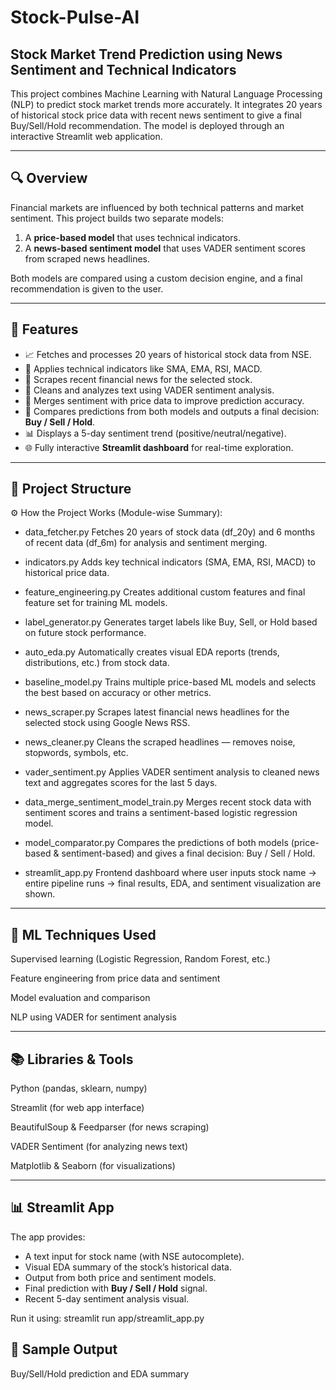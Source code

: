 # Stock-Pulse-AI

## Stock Market Trend Prediction using News Sentiment and Technical Indicators

This project combines Machine Learning with Natural Language Processing (NLP) to predict stock market trends more accurately. It integrates 20 years of historical stock price data with recent news sentiment to give a final Buy/Sell/Hold recommendation. The model is deployed through an interactive Streamlit web application.

---

## 🔍 Overview

Financial markets are influenced by both technical patterns and market sentiment. This project builds two separate models:
1. A **price-based model** that uses technical indicators.
2. A **news-based sentiment model** that uses VADER sentiment scores from scraped news headlines.

Both models are compared using a custom decision engine, and a final recommendation is given to the user.

---

## 🚀 Features

- 📈 Fetches and processes 20 years of historical stock data from NSE.
- 🧠 Applies technical indicators like SMA, EMA, RSI, MACD.
- 📰 Scrapes recent financial news for the selected stock.
- 🧾 Cleans and analyzes text using VADER sentiment analysis.
- 🔄 Merges sentiment with price data to improve prediction accuracy.
- 🧮 Compares predictions from both models and outputs a final decision: **Buy / Sell / Hold**.
- 📊 Displays a 5-day sentiment trend (positive/neutral/negative).
- 🌐 Fully interactive **Streamlit dashboard** for real-time exploration.

---

## 📁 Project Structure

⚙️ How the Project Works (Module-wise Summary):

* data_fetcher.py
Fetches 20 years of stock data (df_20y) and 6 months of recent data (df_6m) for analysis and sentiment merging.

* indicators.py
Adds key technical indicators (SMA, EMA, RSI, MACD) to historical price data.

* feature_engineering.py
Creates additional custom features and final feature set for training ML models.

* label_generator.py
Generates target labels like Buy, Sell, or Hold based on future stock performance.

* auto_eda.py
Automatically creates visual EDA reports (trends, distributions, etc.) from stock data.

* baseline_model.py
Trains multiple price-based ML models and selects the best based on accuracy or other metrics.

* news_scraper.py
Scrapes latest financial news headlines for the selected stock using Google News RSS.

* news_cleaner.py
Cleans the scraped headlines — removes noise, stopwords, symbols, etc.

* vader_sentiment.py
Applies VADER sentiment analysis to cleaned news text and aggregates scores for the last 5 days.

* data_merge_sentiment_model_train.py
Merges recent stock data with sentiment scores and trains a sentiment-based logistic regression model.

* model_comparator.py
Compares the predictions of both models (price-based & sentiment-based) and gives a final decision: Buy / Sell / Hold.

* streamlit_app.py
Frontend dashboard where user inputs stock name → entire pipeline runs → final results, EDA, and sentiment visualization are shown.

-------------------------------
## 🧠 ML Techniques Used
Supervised learning (Logistic Regression, Random Forest, etc.)

Feature engineering from price data and sentiment

Model evaluation and comparison

NLP using VADER for sentiment analysis

-------------------------------
## 📚 Libraries & Tools
Python (pandas, sklearn, numpy)

Streamlit (for web app interface)

BeautifulSoup & Feedparser (for news scraping)

VADER Sentiment (for analyzing news text)

Matplotlib & Seaborn (for visualizations)

-------------------------------

## 📊 Streamlit App

The app provides:
- A text input for stock name (with NSE autocomplete).
- Visual EDA summary of the stock’s historical data.
- Output from both price and sentiment models.
- Final prediction with **Buy / Sell / Hold** signal.
- Recent 5-day sentiment analysis visual.

Run it using:
streamlit run app/streamlit_app.py

## 📌 Sample Output

Buy/Sell/Hold prediction and EDA summary

